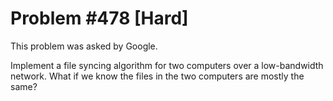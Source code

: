 # Problem #478 [Hard]

This problem was asked by Google.

Implement a file syncing algorithm for two computers over a low-bandwidth network. What if we know the files in the two computers are mostly the same?
